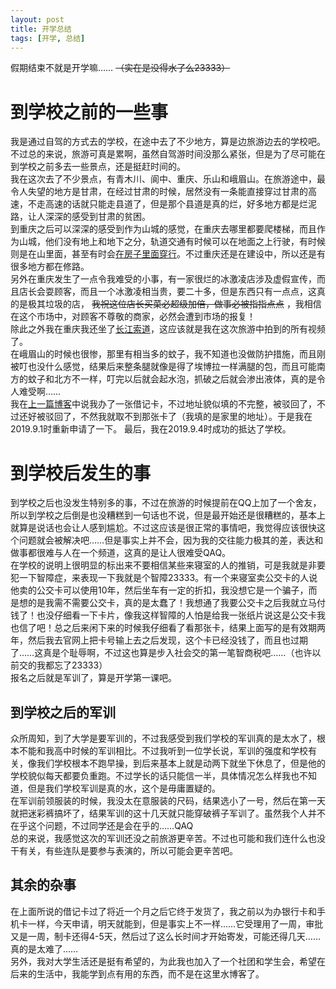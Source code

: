 ```yaml
---
layout: post
title: 开学总结
tags: [开学, 总结]
--- 
```


  假期结束不就是开学嘛……<!--more--> ~~（实在是没得水了么23333）~~   
  
# 到学校之前的一些事
  我是通过自驾的方式去的学校，在途中去了不少地方，算是边旅游边去的学校吧。不过总的来说，旅游可真是累啊，虽然自驾游时间没那么紧张，但是为了尽可能在到学校之前多去一些景点，还是挺赶时间的。   
  我在这次去了不少景点，有青木川、阆中、重庆、乐山和峨眉山。在旅游途中，最令人失望的地方是甘肃，在经过甘肃的时候，居然没有一条能直接穿过甘肃的高速，不走高速的话就只能走县道了，但是那个县道是真的烂，好多地方都是烂泥路，让人深深的感受到甘肃的贫困。   
  到重庆之后可以深深的感受到作为山城的感觉，在重庆去哪里都要爬楼梯，而且作为山城，他们没有地上和地下之分，轨道交通有时候可以在地面之上行驶，有时候则是在山里面，甚至有时会[在房子里面穿行](https://www.bilibili.com/video/av66213433/)。不过重庆还是在建设中，所以还是有很多地方都在修路。   
  另外在重庆发生了一点令我难受的小事，有一家很烂的冰激凌店涉及虚假宣传，而且店长会耍顾客，而且一个冰激凌相当贵，要二十多，但是东西只有一点点，这真的是极其垃圾的店， ~~我祝这位店长买菜必超级加倍，做事必被指指点点~~ ，我相信在这个市场中，对顾客不尊敬的商家，必然会遭到市场的报复！   
  除此之外我在重庆我还坐了[长江索道](https://www.bilibili.com/video/av66083579/)，这应该就是我在这次旅游中拍到的所有视频了。   
  在峨眉山的时候也很惨，那里有相当多的蚊子，我不知道也没做防护措施，而且刚被叮也没什么感觉，结果后来整条腿就像是得了埃博拉一样满腿的包，而且可能南方的蚊子和北方不一样，叮完以后就会起水泡，抓破之后就会渗出液体，真的是令人难受啊……   
  我在[上一篇博客](https://mabbs.github.io/2019/08/24/sth.html)中说我办了一张借记卡，不过地址貌似填的不完整，被驳回了，不过还好被驳回了，不然我就取不到那张卡了（我填的是家里的地址）。于是我在2019.9.1时重新申请了一下。
  最后，我在2019.9.4时成功的抵达了学校。
  
# 到学校后发生的事
  到学校之后也没发生特别多的事，不过在旅游的时候提前在QQ上加了一个舍友，所以到学校之后倒是也没糟糕到一句话也不说，但是最开始还是很糟糕的，基本上就算是说话也会让人感到尴尬。不过这应该是很正常的事情吧，我觉得应该很快这个问题就会被解决吧……但是事实上并不会，因为我的交往能力极其的差，表达和做事都很难与人在一个频道，这真的是让人很难受QAQ。   
  在学校的说明上很明显的标出来不要相信某些来寝室的人的推销，可是我就是非要犯一下智障症，来表现一下我就是个智障23333。有一个来寝室卖公交卡的人说他卖的公交卡可以使用10年，然后坐车有一定的折扣，我没想它是一个骗子，而是想的是我需不需要公交卡，真的是太蠢了！我想通了我要公交卡之后我就立马付钱了！也没仔细看一下卡片，像我这样智障的人怕是给我一张纸片说这是公交卡我也信了吧！总之后来闲下来的时候我仔细看了看那张卡，结果上面写的是有效期两年，然后我去官网上把卡号输上去之后发现，这个卡已经没钱了，而且也过期了……这真是个耻辱啊，不过这也算是步入社会交的第一笔智商税吧……（也许以前交的我都忘了23333）   
  报名之后就是军训了，算是开学第一课吧。
  
## 到学校之后的军训
  众所周知，到了大学是要军训的，不过我感受到我们学校的军训真的是太水了，根本不能和我高中时候的军训相比。不过我听到一位学长说，军训的强度和学校有关，像我们学校根本不跑早操，到后来基本上就是动两下就坐下休息了，但是他的学校貌似每天都要负重跑。不过学长的话只能信一半，具体情况怎么样我也不知道，但是我们学校军训是真的水，这个是毋庸置疑的。   
  在军训前领服装的时候，我没太在意服装的尺码，结果选小了一号，然后在第一天就把迷彩裤搞坏了，结果军训的这十几天就只能穿破裤子军训了。虽然我个人并不在乎这个问题，不过同学还是会在乎的……QAQ   
  总的来说，我感觉这次的军训还没之前旅游更辛苦。不过也可能和我们连什么也没干有关，有些连队是要参与表演的，所以可能会更辛苦吧。   
  
## 其余的杂事
  在上面所说的借记卡过了将近一个月之后它终于发货了，我之前以为办银行卡和手机卡一样，今天申请，明天就能到，但是事实上不一样……它受理用了一周，审批又是一周，制卡还得4-5天，然后过了这么长时间才开始寄发，可能还得几天……真的是太难了……   
  另外，我对大学生活还是挺有希望的，为此我也加入了一个社团和学生会，希望在后来的生活中，我能学到点有用的东西，而不是在这里水博客了。
